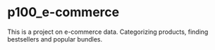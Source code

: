 # p100_e-commerce
This is a project on e-commerce data. Categorizing products, finding bestsellers and popular bundles.
